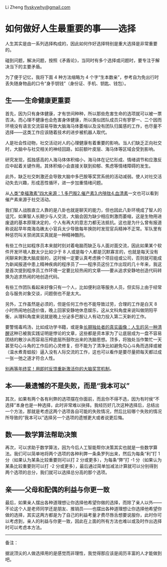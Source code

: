 Li Zheng flyskywhy@gmail.com


# 如何做好人生最重要的事——选择

人生其实是由一系列选择构成的，因此如何作好选择特别是重大选择是非常重要的。

碰到问题，解决问题，按照《矛盾论》，当同时有多个选择或问题时，要专注于解决当下的主要矛盾。

为了便于记忆，我将下面 4 种方法缩略为 4 个字“生本数亲”，参考自为免出行时丢失随身物品的口令“身手钥钱”（身份证、手机、钥匙、钱包）。

## 生——生命健康更重要

首先，因为只有身体健康，才有世间种种，所以那些危害生命的选项就可以被一票否决。而心理不健康也会危害身体健康，所以类似团队成员只有寥寥一、二个因而环境没有语言交流容易导致大脑海马体萎缩以及没有团队归属感的工作，也尽量不选择——这类工作应该随着技术的进步被机器人取代。

人是社会性动物，社交活动对人的心理健康有着重要的影响。当人们缺乏正向社交时，大脑中与社交相关的神经回路，如前额叶皮层、海马体等区域会受到影响。

研究发现，孤独感高的人海马体体积缩小，海马体在记忆形成、情绪调节和应激反应中起着关键作用。其体积缩小会直接关联到抑郁、焦虑等情绪障碍的发生。

此外，缺乏社交刺激还会导致大脑中多巴胺等奖赏系统的活动减弱。使人对社交活动失去兴趣，形成恶性循环，进一步加重情绪问题。

从[人类“幸福激素”四大来源：1.多巴胺2.催产素3.内啡肽4.血清素](https://mparticle.uc.cn/article.html?btifl=100&app=uc-iflow&title_type=1&wm_id=a9f7cbf8b07c4fe08ecf6b9a58f1c01f&wm_cid=687669063259798528&pagetype=share&client=&uc_share_depth=1&uc_param_str=frdnsnpfvepcntnwprdssskt)一文也可以看到催产素来源于社交活动。

我们智人战胜直立人靠的是八卦也就是聊天的能力，但也因此八卦环境成了智人的诅咒，如果智人长期少与人交流，大脑会因为缺少相应刺激而萎缩，这是生物用进废退的基本原理决定的，个人有再大的意志力都无法抵抗。这也是为什么曾有报道称说起早年南海岛礁太小官兵太少导致每年换防时发现官兵精神不正常。军队里有种惩罚叫关禁闭其实真就是一种精神酷刑。

有些工作比如程序员本来就时刻对着电脑而缺乏与人面对面交流，因此如果某个软件开发环境人数太少比如少于 8 人或是每个人都是沉默寡言的，也就是每天没有闲聊来刺激大脑皮层的，这时候一定要认真考虑换个项目组或公司，否则就可能成为新闻报道中患上精神疾病的程序员了——程序员这份工作出现的几十年来，我这是首次提到程序员工作环境一定要比较热闹的文章——要从追求安静地创造代码转换为追求热闹的地创造代码。

有些工作团队看起来好像只有一个人，比如便利店等服务人员，但实际上由于经常会与服务对象交谈，问题倒也不是太大。

另外，工作虽然是必须的，但是任何工作也不能导致过劳，合理的工作是白天 8 小时热闹地创造价值，晚上回家安静地休息娱乐，这从文科角度来说叫做阴阳平衡，从理科角度来说就是晚上分泌多巴胺让人有动力投入第二天新的工作。

要警惕毒鸡汤，比如成功学书籍，或是象[长期独处者的真实画像：人生的另一种清醒](https://m.toutiao.com/article/7482595793610834459)这种已被我实践证明是悖论的文章，这些都是资本家为了让底层成为一盘不容易团结的散沙从而容易压榨底层所鼓吹出来的洗脑思想。顶多，将独处当作繁忙一天甚至勾心斗角的工作后的心灵修复，但不能为了清净比如避免勾心斗角而选择或被（温水煮青蛙般）逼入没有人际交流的工作，这也可以看作是要尽量把每天都过成一张一弛之道才符合人性。

[别再等年终奖！用即时反馈重新激活你的大脑奖赏机制](https://www.toutiao.com/video/7554201113977684543/)。

## 本——最遗憾的不是失败，而是“我本可以”

其次，如果有两个各有利弊的选项摆在你面前，而且你不得不选，因为有时侯“不选择”本身也是一种选择，此时非常难以抉择。我经历好几次这种选择后，总结出一个方法，那就是考虑这两个选项各自可能的失败情况，然后比较哪个失败的情况所导致的“我本可以”选择另一个选项的遗憾更大或者说更后悔。

## 数——数学算法帮助决策

再次，可以求助于数学算法，因为今后人工智能帮你决策其实也就是一些数学算法。我们可以简单地将两个选项的各种利弊一条条罗列出来，然后为每条“利”打 1 分（如果认为某条比较重要则可以打 2 分或更多），为每条“弊”打 -1 分（如果认为某条比较重要则可以打 -2 分或更多），最后通过简单加减法计算就可以分别得到两个选项的总分，我们就可以选择总分高的那个选项。

## 亲——父母和配偶的利益与你更一致

最后，如果亲人摆出各种道理想让你选择他希望你做的选择，而除了亲人以外——不论这个人是老师同学还是朋友、推销员——也摆出各种道理想让你选择他希望你做的选择，其实这两方都是为了自己的利益考量才费尽唇舌想要说服你，此时你可以考虑到，亲人的利益与你更一致，因此在上面的所有方法也难以或及时作出选择时可以考虑本方法。

-------

备注：

据说顶尖的人做选择用的是感觉而非理性，我觉得那应该是阅历丰富的人才能做到吧。
